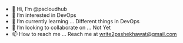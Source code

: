 - 👋 Hi, I’m @pscloudhub
- 👀 I’m interested in DevOps
- 🌱 I’m currently learning ... Different things in DevOps
- 💞️ I’m looking to collaborate on ... Not Yet
- 📫 How to reach me ... Reach me at write2psshekhawat@gmail.com

<!---
pscloudhub/pscloudhub is a ✨ special ✨ repository because its `README.md` (this file) appears on your GitHub profile.
You can click the Preview link to take a look at your changes.
--->
